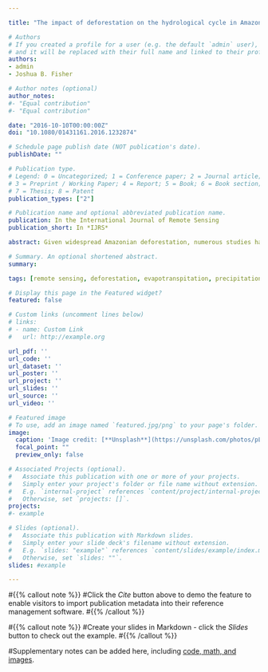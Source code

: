 ```yaml
---

title: "The impact of deforestation on the hydrological cycle in Amazonia as observed from remote sensing"

# Authors
# If you created a profile for a user (e.g. the default `admin` user), write the username (folder name) here 
# and it will be replaced with their full name and linked to their profile.
authors:
- admin
- Joshua B. Fisher

# Author notes (optional)
author_notes:
#- "Equal contribution"
#- "Equal contribution"

date: "2016-10-10T00:00:00Z"
doi: "10.1080/01431161.2016.1232874"

# Schedule page publish date (NOT publication's date).
publishDate: ""

# Publication type.
# Legend: 0 = Uncategorized; 1 = Conference paper; 2 = Journal article;
# 3 = Preprint / Working Paper; 4 = Report; 5 = Book; 6 = Book section;
# 7 = Thesis; 8 = Patent
publication_types: ["2"]

# Publication name and optional abbreviated publication name.
publication: In the International Journal of Remote Sensing
publication_short: In *IJRS*

abstract: Given widespread Amazonian deforestation, numerous studies have focused on how the regional hydrological cycle - in terms of precipitation (P) recycling from evapotranspiration (ET) - is impacted by deforestation. Nevertheless, climate macroscale and mesoscale models have given contradictory results on changes in ET and P with deforestation. To date, these results have not been evaluated with observations, so in this work, we assessed a decade of patterns in ET and P over deforested and forest areas using remote sensing (MODIS and TRMM, 2000–2012). We found a relative increase in ET and P in deforested areas, though there was a positive ET and P correlation over southern/deforested, and negative in northern/forested Amazonia. Although the absolute ET and P values are lower in deforested areas in comparison to border areas, we observed a positive change in ET and P in the last 10 years at the deforested areas. The increase in ET was larger within the deforested areas; meanwhile, P increased more from inside forest areas to the borders, which agrees with the ET and P correlation patterns. Our results help to inform the debate between the macroscale and mesoscale models, as deforestation impacts small-scale circulation patterns, turbulence, and moisture fluxes and convergence, and expand our understanding of the processes involved.

# Summary. An optional shortened abstract.
summary: 

tags: [remote sensing, deforestation, evapotranspitation, precipitation]

# Display this page in the Featured widget?
featured: false

# Custom links (uncomment lines below)
# links:
# - name: Custom Link
#   url: http://example.org

url_pdf: ''
url_code: ''
url_dataset: ''
url_poster: ''
url_project: ''
url_slides: ''
url_source: ''
url_video: ''

# Featured image
# To use, add an image named `featured.jpg/png` to your page's folder. 
image:
  caption: 'Image credit: [**Unsplash**](https://unsplash.com/photos/pLCdAaMFLTE)'
  focal_point: ""
  preview_only: false

# Associated Projects (optional).
#   Associate this publication with one or more of your projects.
#   Simply enter your project's folder or file name without extension.
#   E.g. `internal-project` references `content/project/internal-project/index.md`.
#   Otherwise, set `projects: []`.
projects:
#- example

# Slides (optional).
#   Associate this publication with Markdown slides.
#   Simply enter your slide deck's filename without extension.
#   E.g. `slides: "example"` references `content/slides/example/index.md`.
#   Otherwise, set `slides: ""`.
slides: #example

---
```


#{{% callout note %}}
#Click the *Cite* button above to demo the feature to enable visitors to import publication metadata into their reference management software.
#{{% /callout %}}

#{{% callout note %}}
#Create your slides in Markdown - click the *Slides* button to check out the example.
#{{% /callout %}}

#Supplementary notes can be added here, including [code, math, and images](https://wowchemy.com/docs/writing-markdown-latex/).
